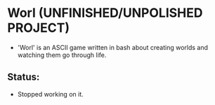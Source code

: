 # Worl (UNFINISHED/UNPOLISHED PROJECT)
- 'Worl' is an ASCII game written in bash about creating worlds and watching them go through life.

## Status: 
- Stopped working on it.
